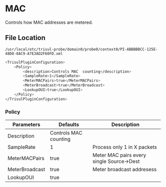 # MAC

Controls how MAC addresses are metered.

## File Location
`
/usr/local/etc/trisul-probe/domain0/probe0/context0/PI-ABBBBBCC-125E-48D0-8AC9-A7E3AD2F60FD.xml
`

``` bash
<TrisulPluginConfiguration>
    <Policy>
        <description>Controls MAC  counting</description>
        <SampleRate>1</SampleRate>
        <MeterMACPairs>true</MeterMACPairs>
        <MeterBroadcast>true</MeterBroadcast>
        <LookupOUI>true</LookupOUI>
    </Policy>
</TrisulPluginConfiguration>

```
### Policy

| Parameters     | Defaults | Description                                |
| -------------- | -------- | ------------------------------------------ |
| Description    | Controls MAC  counting  |                             |
| SampleRate     | 1        | Process only 1 in X packets                |
| MeterMACPairs  | true     | Meter MAC pairs every single Source-\>Dest |
| MeterBroadcast | true     | Meter broadcast addresess                  |
| LookupOUI      | true     |                                            |